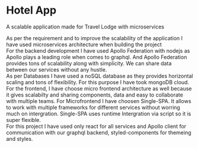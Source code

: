 # Hotel App

A scalable application made for Travel Lodge with microservices<br />

As per the requirement and to improve the scalability of the application I have used microservices architecture when building the project<br />
For the backend development I have used Apollo Federation with nodejs as Apollo plays a leading role when comes to graphql. And Apollo Federation provides tons of scalability along with simplicity. We can share data between our services without any hustle. <br />
As per Databases I have used a noSQL database as they provides horizontal scaling and tons of flexibility. For this purpose I have took mongoDB cloud. <br />
For the frontend, I have choose micro frontend architecture as well because it gives scalabilty and sharing components, data and easy to collaborate with multiple teams. For Microfrontend I have choosen Single-SPA. It allows to work with multiple frameworks for different services without worring much on intergration. Single-SPA uses runtime Intergration via script so it is super flexible. <br />
For this project I have used only react for all services and Apollo client for communication with our graphql backend, styled-components for themeing and styles. <br />
